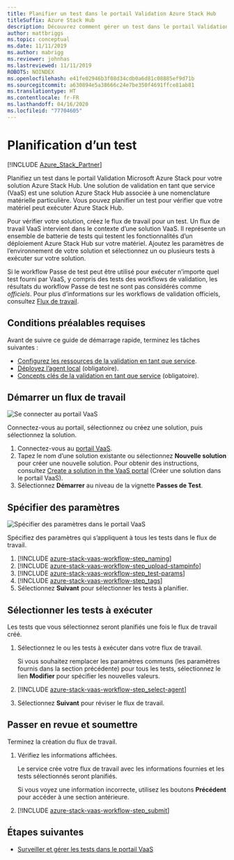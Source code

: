 ```yaml
---
title: Planifier un test dans le portail Validation Azure Stack Hub
titleSuffix: Azure Stack Hub
description: Découvrez comment gérer un test dans le portail Validation Azure Stack Hub.
author: mattbriggs
ms.topic: conceptual
ms.date: 11/11/2019
ms.author: mabrigg
ms.reviewer: johnhas
ms.lastreviewed: 11/11/2019
ROBOTS: NOINDEX
ms.openlocfilehash: e41fe02946b3f08d34cdb0a6d81c08885ef9d71b
ms.sourcegitcommit: a630894e5a38666c24e7be350f4691ffce81ab81
ms.translationtype: HT
ms.contentlocale: fr-FR
ms.lasthandoff: 04/16/2020
ms.locfileid: "77704605"
---
```

# <a name="scheduling-a-test"></a>Planification d’un test

[!INCLUDE [Azure_Stack_Partner](./includes/azure-stack-partner-appliesto.md)]

Planifiez un test dans le portail Validation Microsoft Azure Stack pour votre solution Azure Stack Hub. Une solution de validation en tant que service (VaaS) est une solution Azure Stack Hub associée à une nomenclature matérielle particulière. Vous pouvez planifier un test pour vérifier que votre matériel peut exécuter Azure Stack Hub.

Pour vérifier votre solution, créez le flux de travail pour un test. Un flux de travail VaaS intervient dans le contexte d’une solution VaaS. Il représente un ensemble de batterie de tests qui testent les fonctionnalités d’un déploiement Azure Stack Hub sur votre matériel. Ajoutez les paramètres de l’environnement de votre solution et sélectionnez un ou plusieurs tests à exécuter sur votre solution.

Si le workflow Passe de test peut être utilisé pour exécuter n’importe quel test fourni par VaaS, y compris des tests des workflows de validation, les résultats du workflow Passe de test ne sont pas considérés comme *officiels*. Pour plus d’informations sur les workflows de validation officiels, consultez [Flux de travail](azure-stack-vaas-key-concepts.md#workflows).

## <a name="prerequisites"></a>Conditions préalables requises

Avant de suivre ce guide de démarrage rapide, terminez les tâches suivantes :

- [Configurez les ressources de la validation en tant que service](azure-stack-vaas-set-up-resources.md).
- [Déployez l’agent local](azure-stack-vaas-local-agent.md) (obligatoire).
- [Concepts clés de la validation en tant que service](azure-stack-vaas-key-concepts.md) (obligatoire).

## <a name="start-a-workflow"></a>Démarrer un flux de travail

![Se connecter au portail VaaS](media/vaas_portalsignin.png)

Connectez-vous au portail, sélectionnez ou créez une solution, puis sélectionnez la solution.

1. Connectez-vous au [portail VaaS](https://azurestackvalidation.com).
2. Tapez le nom d’une solution existante ou sélectionnez **Nouvelle solution** pour créer une nouvelle solution. Pour obtenir des instructions, consultez [Create a solution in the VaaS portal](azure-stack-vaas-key-concepts.md#create-a-solution-in-the-azure-stack-hub-validation-portal) (Créer une solution dans le portail VaaS).
3. Sélectionnez **Démarrer** au niveau de la vignette **Passes de Test**.

## <a name="specify-parameters"></a>Spécifier des paramètres

![Spécifier des paramètres dans le portail VaaS](media/vaas_test_pass_parameters.png)

Spécifiez des paramètres qui s’appliquent à tous les tests dans le flux de travail.

1. [!INCLUDE [azure-stack-vaas-workflow-step_naming](includes/azure-stack-vaas-workflow-step_naming.md)]
2. [!INCLUDE [azure-stack-vaas-workflow-step_upload-stampinfo](includes/azure-stack-vaas-workflow-step_upload-stampinfo.md)]
3. [!INCLUDE [azure-stack-vaas-workflow-step_test-params](includes/azure-stack-vaas-workflow-step_test-params.md)]
4. [!INCLUDE [azure-stack-vaas-workflow-step_tags](includes/azure-stack-vaas-workflow-step_tags.md)]
5. Sélectionnez **Suivant** pour sélectionner les tests à planifier.

## <a name="select-tests-to-run"></a>Sélectionner les tests à exécuter

Les tests que vous sélectionnez seront planifiés une fois le flux de travail créé.

1. Sélectionnez le ou les tests à exécuter dans votre flux de travail.

    Si vous souhaitez remplacer les paramètres communs (les paramètres fournis dans la section précédente) pour tous les tests, sélectionnez le lien **Modifier** pour spécifier les nouvelles valeurs.

1. [!INCLUDE [azure-stack-vaas-workflow-step_select-agent](includes/azure-stack-vaas-workflow-step_select-agent.md)]

1. Sélectionnez **Suivant** pour réviser le flux de travail.

## <a name="review-and-submit"></a>Passer en revue et soumettre

Terminez la création du flux de travail.

1. Vérifiez les informations affichées.

    Le service crée votre flux de travail avec les informations fournies et les tests sélectionnés seront planifiés.

    Si vous voyez une information incorrecte, utilisez les boutons **Précédent** pour accéder à une section antérieure.

1. [!INCLUDE [azure-stack-vaas-workflow-step_submit](includes/azure-stack-vaas-workflow-step_submit.md)]

## <a name="next-steps"></a>Étapes suivantes

- [Surveiller et gérer les tests dans le portail VaaS](azure-stack-vaas-monitor-test.md)
